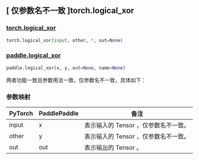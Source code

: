 ## [ 仅参数名不一致 ]torch.logical_xor

### [torch.logical_xor](https://pytorch.org/docs/stable/generated/torch.logical_xor.html?highlight=torch+logical_xor#torch.logical_xor)

```python
torch.logical_xor(input, other, *, out=None)
```

### [paddle.logical_xor](https://www.paddlepaddle.org.cn/documentation/docs/zh/develop/api/paddle/logical_xor_cn.html)

```python
paddle.logical_xor(x, y, out=None, name=None)
```

两者功能一致且参数用法一致，仅参数名不一致，具体如下：

### 参数映射

| PyTorch                             | PaddlePaddle | 备注                                                                    |
| ----------------------------------- | ------------ | ----------------------------------------------------------------------- |
| input     | x           | 表示输入的 Tensor ，仅参数名不一致。                         |
| other     | y           | 表示输入的 Tensor ，仅参数名不一致。                         |
| out     | out           | 表示输出的 Tensor 。                         |
